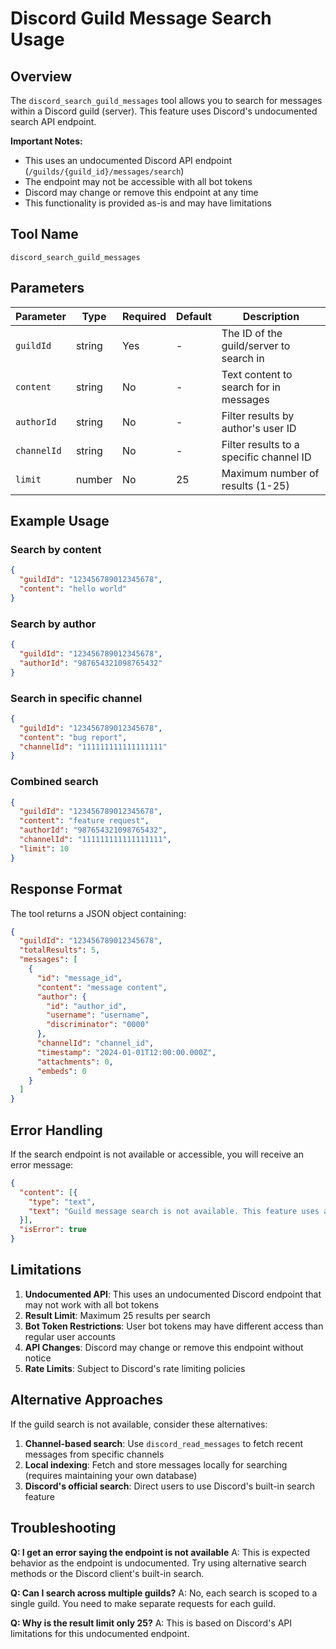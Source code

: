 # Discord Guild Message Search Usage

## Overview

The `discord_search_guild_messages` tool allows you to search for messages within a Discord guild (server). This feature uses Discord's undocumented search API endpoint.

**Important Notes:**
- This uses an undocumented Discord API endpoint (`/guilds/{guild_id}/messages/search`)
- The endpoint may not be accessible with all bot tokens
- Discord may change or remove this endpoint at any time
- This functionality is provided as-is and may have limitations

## Tool Name

`discord_search_guild_messages`

## Parameters

| Parameter | Type | Required | Default | Description |
|-----------|------|----------|---------|-------------|
| `guildId` | string | Yes | - | The ID of the guild/server to search in |
| `content` | string | No | - | Text content to search for in messages |
| `authorId` | string | No | - | Filter results by author's user ID |
| `channelId` | string | No | - | Filter results to a specific channel ID |
| `limit` | number | No | 25 | Maximum number of results (1-25) |

## Example Usage

### Search by content
```json
{
  "guildId": "123456789012345678",
  "content": "hello world"
}
```

### Search by author
```json
{
  "guildId": "123456789012345678",
  "authorId": "987654321098765432"
}
```

### Search in specific channel
```json
{
  "guildId": "123456789012345678",
  "content": "bug report",
  "channelId": "111111111111111111"
}
```

### Combined search
```json
{
  "guildId": "123456789012345678",
  "content": "feature request",
  "authorId": "987654321098765432",
  "channelId": "111111111111111111",
  "limit": 10
}
```

## Response Format

The tool returns a JSON object containing:

```json
{
  "guildId": "123456789012345678",
  "totalResults": 5,
  "messages": [
    {
      "id": "message_id",
      "content": "message content",
      "author": {
        "id": "author_id",
        "username": "username",
        "discriminator": "0000"
      },
      "channelId": "channel_id",
      "timestamp": "2024-01-01T12:00:00.000Z",
      "attachments": 0,
      "embeds": 0
    }
  ]
}
```

## Error Handling

If the search endpoint is not available or accessible, you will receive an error message:

```json
{
  "content": [{
    "type": "text",
    "text": "Guild message search is not available. This feature uses an undocumented Discord API endpoint that may not be accessible with bot tokens."
  }],
  "isError": true
}
```

## Limitations

1. **Undocumented API**: This uses an undocumented Discord endpoint that may not work with all bot tokens
2. **Result Limit**: Maximum 25 results per search
3. **Bot Token Restrictions**: User bot tokens may have different access than regular user accounts
4. **API Changes**: Discord may change or remove this endpoint without notice
5. **Rate Limits**: Subject to Discord's rate limiting policies

## Alternative Approaches

If the guild search is not available, consider these alternatives:

1. **Channel-based search**: Use `discord_read_messages` to fetch recent messages from specific channels
2. **Local indexing**: Fetch and store messages locally for searching (requires maintaining your own database)
3. **Discord's official search**: Direct users to use Discord's built-in search feature

## Troubleshooting

**Q: I get an error saying the endpoint is not available**
A: This is expected behavior as the endpoint is undocumented. Try using alternative search methods or the Discord client's built-in search.

**Q: Can I search across multiple guilds?**
A: No, each search is scoped to a single guild. You need to make separate requests for each guild.

**Q: Why is the result limit only 25?**
A: This is based on Discord's API limitations for this undocumented endpoint.
